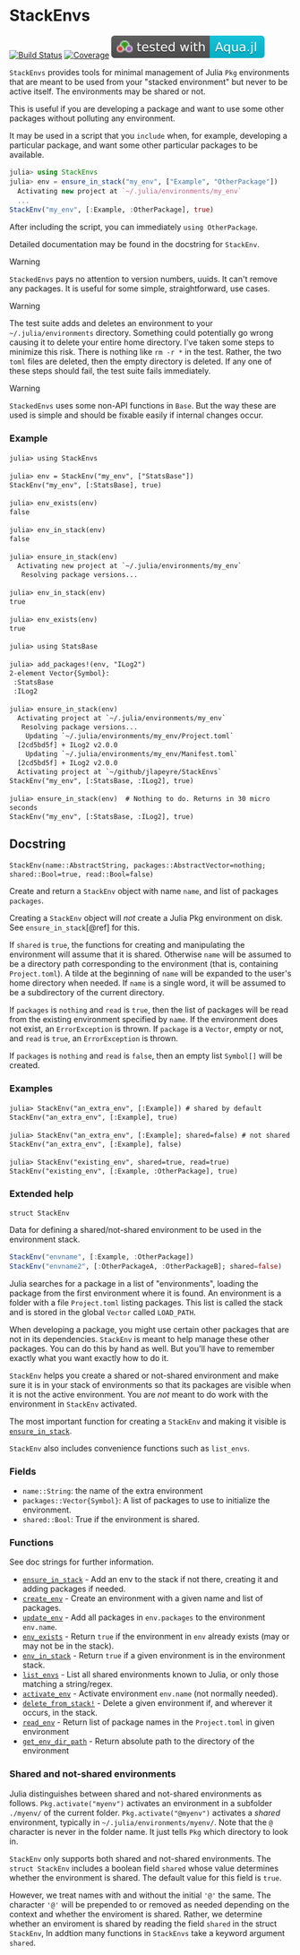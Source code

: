 # StackEnvs

[![Build Status](https://github.com/jlapeyre/StackEnvs.jl/actions/workflows/CI.yml/badge.svg?branch=main)](https://github.com/jlapeyre/StackEnvs.jl/actions/workflows/CI.yml?query=branch%3Amain)
[![Coverage](https://codecov.io/gh/jlapeyre/StackEnvs.jl/branch/main/graph/badge.svg)](https://codecov.io/gh/jlapeyre/StackEnvs.jl)
[![Aqua QA](https://raw.githubusercontent.com/JuliaTesting/Aqua.jl/master/badge.svg)](https://github.com/JuliaTesting/Aqua.jl)

`StackEnvs` provides tools for minimal management of Julia `Pkg` environments that are meant to be used from your "stacked environment" but never to be active itself. The environments may be shared or not.

This is useful if you are developing a package and want to use some other packages without polluting any environment.

It may be used in a script that you `include` when, for example, developing a particular package, and want some other particular
packages to be available.

```julia
julia> using StackEnvs
julia> env = ensure_in_stack("my_env", ["Example", "OtherPackage"])
  Activating new project at `~/.julia/environments/my_env`
  ...
StackEnv("my_env", [:Example, :OtherPackage], true)
```

After including the script, you can immediately `using OtherPackage`.

Detailed documentation may be found in the docstring for `StackEnv`.

> [!WARNING]
> `StackedEnvs` pays no attention to version numbers, uuids. It can't remove any packages. It is useful for some simple, straightforward, use cases.

> [!WARNING]
> The test suite adds and deletes an environment to your `~/.julia/environments` directory. Something could potentially go wrong causing it to delete your entire home directory. I've taken some steps to minimize this risk. There is nothing like `rm -r *` in the test. Rather, the two `toml` files are deleted, then the empty directory is deleted. If any one of these steps should fail, the test suite fails immediately.

> [!WARNING]
> `StackedEnvs` uses some non-API functions in `Base`. But the way these are used is simple and should be fixable easily if internal changes occur.

### Example

```julia-repl
julia> using StackEnvs

julia> env = StackEnv("my_env", ["StatsBase"])
StackEnv("my_env", [:StatsBase], true)

julia> env_exists(env)
false

julia> env_in_stack(env)
false

julia> ensure_in_stack(env)
  Activating new project at `~/.julia/environments/my_env`
   Resolving package versions...

julia> env_in_stack(env)
true

julia> env_exists(env)
true

julia> using StatsBase

julia> add_packages!(env, "ILog2")
2-element Vector{Symbol}:
 :StatsBase
 :ILog2

julia> ensure_in_stack(env)
  Activating project at `~/.julia/environments/my_env`
   Resolving package versions...
    Updating `~/.julia/environments/my_env/Project.toml`
  [2cd5bd5f] + ILog2 v2.0.0
    Updating `~/.julia/environments/my_env/Manifest.toml`
  [2cd5bd5f] + ILog2 v2.0.0
  Activating project at `~/github/jlapeyre/StackEnvs`
StackEnv("my_env", [:StatsBase, :ILog2], true)

julia> ensure_in_stack(env)  # Nothing to do. Returns in 30 micro seconds
StackEnv("my_env", [:StatsBase, :ILog2], true)
```

## Docstring

    StackEnv(name::AbstractString, packages::AbstractVector=nothing; shared::Bool=true, read::Bool=false)

Create and return a `StackEnv` object with name `name`, and list of packages `packages`.

Creating a `StackEnv` object will *not* create a Julia Pkg environment on disk. See `ensure_in_stack`[@ref] for this.

If `shared` is `true`, the functions for creating and manipulating the environment will assume that it is shared.
Otherwise `name` will be assumed to be a directory path corresponding to the environment (that is, containing `Project.toml`).
A tilde at the beginning of `name` will be expanded to the user's home directory when needed. If `name` is a single word, it will be
assumed to be a subdirectory of the current directory.

If `packages` is `nothing` and `read` is `true`, then the list of packages will be read from the existing environment specified
by `name`. If the environment does not exist, an `ErrorException` is thrown. If `package` is a `Vector`, empty or not, and `read`
is `true`, an `ErrorException` is thrown.

If `packages` is `nothing` and `read` is `false`, then an empty list `Symbol[]` will be created.

### Examples

```jldoctest
julia> StackEnv("an_extra_env", [:Example]) # shared by default
StackEnv("an_extra_env", [:Example], true)

julia> StackEnv("an_extra_env", [:Example]; shared=false) # not shared
StackEnv("an_extra_env", [:Example], false)

julia> StackEnv("existing_env", shared=true, read=true)
StackEnv("existing_env", [:Example, :OtherPackage], true)
```

### Extended help

    struct StackEnv

Data for defining a shared/not-shared environment to be used in the environment stack.

```julia
StackEnv("envname", [:Example, :OtherPackage])
StackEnv("envname2", [:OtherPackageA, :OtherPackageB]; shared=false)
```

Julia searches for a package in a list of "environments", loading the package from the
first environment where it is found. An environment is a folder with a file `Project.toml`
listing packages. This list is called the stack and is stored in the global `Vector` called `LOAD_PATH`.

When developing a package, you might use certain other packages that are not in its
dependencies. `StackEnv` is meant to help manage these other packages. You can do this by
hand as well.  But you'll have to remember exactly what you want exactly how to do it.

`StackEnv` helps you create a shared or not-shared environment and make sure it is in your stack of environments
so that its packages are visible when it is not the active environment. You are *not* meant
to do work with the environment in `StackEnv` activated.

The most important function for creating a `StackEnv` and making it visible is [`ensure_in_stack`](@ref).

`StackEnv` also includes convenience functions such as `list_envs`.

### Fields
- `name::String`: the name of the extra environment
- `packages::Vector{Symbol}`: A list of packages to use to initialize the environment.
- `shared::Bool`: True if the environment is shared.

### Functions

See doc strings for further information.
* [`ensure_in_stack`](@ref) - Add an env to the stack if not there, creating it and adding packages if needed.
* [`create_env`](@ref) - Create an environment with a given name and list of packages.
* [`update_env`](@ref) - Add all packages in `env.packages` to the environment `env.name`.
* [`env_exists`](@ref) - Return `true` if the environment in `env` already exists (may or may not be in the stack).
* [`env_in_stack`](@ref) - Return `true` if a given environment is in the environment stack.
* [`list_envs`](@ref) - List all shared environments known to Julia, or only those matching a string/regex.
* [`activate_env`](@ref) - Activate environment `env.name` (not normally needed).
* [`delete_from_stack!`](@ref) - Delete a given environment if, and wherever it occurs, in the stack.
* [`read_env`](@ref) - Return list of package names in the `Project.toml` in given environment
* [`get_env_dir_path`](@ref) - Return absolute path to the directory of the environment

### Shared and not-shared environments

Julia distinguishes between shared and not-shared environments as follows.
`Pkg.activate("myenv")` activates an environment in a subfolder `./myenv/` of the current folder.
`Pkg.activate("@myenv")` activates a *shared* environment, typically in `~/.julia/environments/myenv/`.
Note that the `@` character is never in the folder name. It just tells `Pkg` which directory to look in.

`StackEnv` only supports both shared and not-shared environments. The `struct StackEnv` includes
a boolean field `shared` whose value determines whether the environment is shared. The default value
for this field is `true`.

However, we treat names with and without the initial `'@'` the same.
The character `'@'` will be prepended to or removed as needed depending on the context and whether the enviroment is shared.
Rather, we determine whether an enviroment is shared by reading the field `shared` in the struct `StackEnv`,
In addtion many functions in `StackEnvs` take a keyword argument `shared`.

<!-- LocalWords:  StackEnvs julia env StackEnv PackA StackedEnvs uuids toml repl ILog2 -->
<!-- LocalWords:  StatsBase 2cd5bd5f -->
